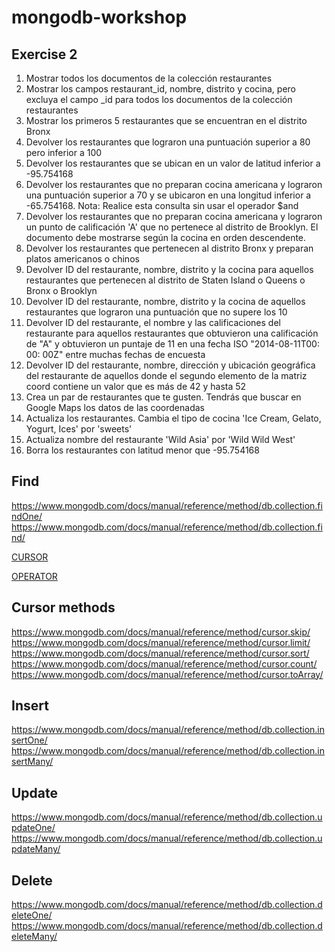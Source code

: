 # mongodb-workshop

## Exercise 2

1.  Mostrar todos los documentos de la colección restaurantes
2.  Mostrar los campos restaurant_id, nombre, distrito y cocina, pero excluya el campo \_id para todos los documentos de la colección restaurantes
3.  Mostrar los primeros 5 restaurantes que se encuentran en el distrito Bronx
4.  Devolver los restaurantes que lograron una puntuación superior a 80 pero inferior a 100
5.  Devolver los restaurantes que se ubican en un valor de latitud inferior a -95.754168
6.  Devolver los restaurantes que no preparan cocina americana y lograron una puntuación superior a 70 y se ubicaron en una longitud inferior a -65.754168. Nota: Realice esta consulta sin usar el operador $and
7.  Devolver los restaurantes que no preparan cocina americana y lograron un punto de calificación 'A' que no pertenece al distrito de Brooklyn. El documento debe mostrarse según la cocina en orden descendente.
8.  Devolver los restaurantes que pertenecen al distrito Bronx y preparan platos americanos o chinos
9.  Devolver ID del restaurante, nombre, distrito y la cocina para aquellos restaurantes que pertenecen al distrito de Staten Island o Queens o Bronx o Brooklyn
10. Devolver ID del restaurante, nombre, distrito y la cocina de aquellos restaurantes que lograron una puntuación que no supere los 10
11. Devolver ID del restaurante, el nombre y las calificaciones del restaurante para aquellos restaurantes que obtuvieron una calificación de "A" y obtuvieron un puntaje de 11 en una fecha ISO "2014-08-11T00: 00: 00Z" entre muchas fechas de encuesta
12. Devolver ID del restaurante, nombre, dirección y ubicación geográfica del restaurante de aquellos donde el segundo elemento de la matriz coord contiene un valor que es más de 42 y hasta 52
13. Crea un par de restaurantes que te gusten. Tendrás que buscar en Google Maps los datos de las coordenadas
14. Actualiza los restaurantes. Cambia el tipo de cocina 'Ice Cream, Gelato, Yogurt, Ices' por 'sweets'
15. Actualiza nombre del restaurante 'Wild Asia' por 'Wild Wild West'
16. Borra los restaurantes con latitud menor que -95.754168

## Find

https://www.mongodb.com/docs/manual/reference/method/db.collection.findOne/
https://www.mongodb.com/docs/manual/reference/method/db.collection.find/

[CURSOR](https://www.mongodb.com/docs/manual/tutorial/iterate-a-cursor/#std-label-read-operations-cursors)

[OPERATOR](https://www.mongodb.com/docs/manual/reference/operator/query/)

## Cursor methods

https://www.mongodb.com/docs/manual/reference/method/cursor.skip/
https://www.mongodb.com/docs/manual/reference/method/cursor.limit/
https://www.mongodb.com/docs/manual/reference/method/cursor.sort/
https://www.mongodb.com/docs/manual/reference/method/cursor.count/
https://www.mongodb.com/docs/manual/reference/method/cursor.toArray/

## Insert

https://www.mongodb.com/docs/manual/reference/method/db.collection.insertOne/
https://www.mongodb.com/docs/manual/reference/method/db.collection.insertMany/

## Update

https://www.mongodb.com/docs/manual/reference/method/db.collection.updateOne/
https://www.mongodb.com/docs/manual/reference/method/db.collection.updateMany/

## Delete

https://www.mongodb.com/docs/manual/reference/method/db.collection.deleteOne/
https://www.mongodb.com/docs/manual/reference/method/db.collection.deleteMany/
